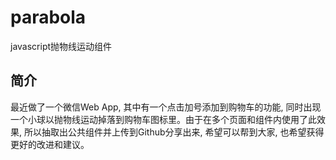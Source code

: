# parabola
javascript抛物线运动组件

## 简介
最近做了一个微信Web App, 其中有一个点击加号添加到购物车的功能, 同时出现一个小球以抛物线运动掉落到购物车图标里。由于在多个页面和组件内使用了此效果, 所以抽取出公共组件并上传到Github分享出来, 希望可以帮到大家, 也希望获得更好的改进和建议。
